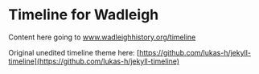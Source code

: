 # Timeline for Wadleigh 

Content here going to www.wadleighhistory.org/timeline

Original unedited timeline theme here: [https://github.com/lukas-h/jekyll-timeline](https://github.com/lukas-h/jekyll-timeline)


